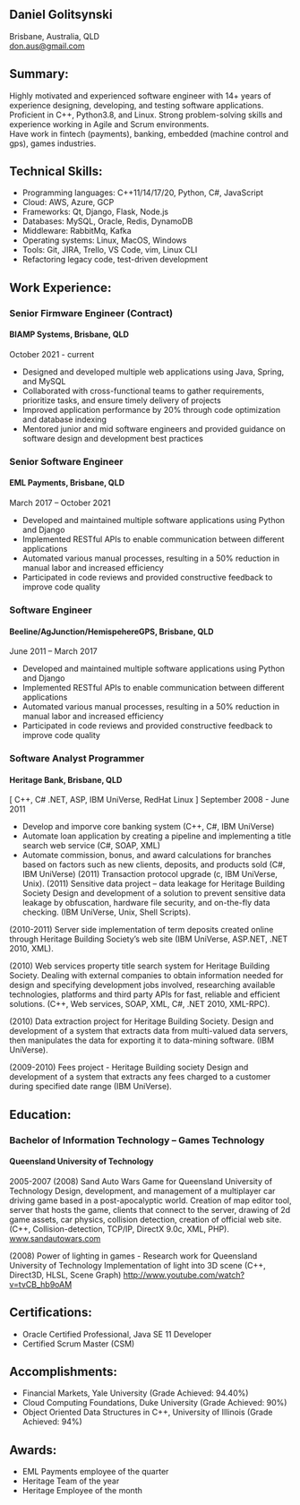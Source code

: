 ## Daniel Golitsynski
Brisbane, Australia, QLD  
don.aus@gmail.com

## Summary:
Highly motivated and experienced software engineer with 14+ years of experience designing, developing, and testing software applications.  
Proficient in C++, Python3.8, and Linux. Strong problem-solving skills and experience working in Agile and Scrum environments.  
Have work in fintech (payments), banking, embedded (machine control and gps), games industries.  

## Technical Skills:
- Programming languages: C++11/14/17/20, Python, C#, JavaScript
- Cloud: AWS, Azure, GCP
- Frameworks: Qt, Django, Flask, Node.js
- Databases: MySQL, Oracle, Redis, DynamoDB
- Middleware: RabbitMq, Kafka 
- Operating systems: Linux, MacOS, Windows
- Tools: Git, JIRA, Trello, VS Code, vim, Linux CLI
- Refactoring legacy code, test-driven development

## Work Experience:

### Senior Firmware Engineer (Contract)
#### BIAMP Systems, Brisbane, QLD
October 2021 - current
- Designed and developed multiple web applications using Java, Spring, and MySQL
- Collaborated with cross-functional teams to gather requirements, prioritize tasks, and ensure timely delivery of projects
- Improved application performance by 20% through code optimization and database indexing
- Mentored junior and mid software engineers and provided guidance on software design and development best practices

### Senior Software Engineer
#### EML Payments, Brisbane, QLD
March 2017 – October 2021
- Developed and maintained multiple software applications using Python and Django
- Implemented RESTful APIs to enable communication between different applications
- Automated various manual processes, resulting in a 50% reduction in manual labor and increased efficiency
- Participated in code reviews and provided constructive feedback to improve code quality

### Software Engineer
#### Beeline/AgJunction/HemispehereGPS, Brisbane, QLD
June 2011 – March 2017
- Developed and maintained multiple software applications using Python and Django
- Implemented RESTful APIs to enable communication between different applications
- Automated various manual processes, resulting in a 50% reduction in manual labor and increased efficiency
- Participated in code reviews and provided constructive feedback to improve code quality

### Software Analyst Programmer
#### Heritage Bank, Brisbane, QLD
[ C++, C# .NET, ASP, IBM UniVerse, RedHat Linux ]
September 2008 - June 2011
- Develop and imporve core banking system (C++, C#, IBM UniVerse)
- Automate loan application by creating a pipeline and implementing a title search web service (C#, SOAP, XML)
- Automate commission, bonus, and award calculations for branches based on factors such as new clients, deposits, and products sold (C#, IBM UniVerse)
(2011) Transaction protocol upgrade (c, IBM UniVerse, Unix).
(2011) Sensitive data project – data leakage for Heritage Building Society 
Design and development of a solution to prevent sensitive data leakage by obfuscation, hardware file security, and on-the-fly data checking.
(IBM UniVerse, Unix, Shell Scripts).

(2010-2011) Server side implementation of term deposits created online through Heritage Building Society’s web site
(IBM UniVerse, ASP.NET, .NET 2010, XML).

(2010) Web services property title search system for Heritage Building Society.
Dealing with external companies to obtain information needed for design and specifying development jobs involved, researching available technologies, platforms and third party APIs for fast, reliable and efficient solutions. 
(C++, Web services, SOAP, XML, C#, .NET 2010, XML-RPC).

(2010) Data extraction project for Heritage Building Society.
Design and development of a system that extracts data from multi-valued data servers, then manipulates the data for exporting it to data-mining software. (IBM UniVerse).

(2009-2010) Fees project - Heritage Building society 
Design and development of a system that extracts any fees charged to a customer during specified date range (IBM UniVerse).

## Education:
### Bachelor of Information Technology – Games Technology
#### Queensland University of Technology
2005-2007
(2008) Sand Auto Wars Game for Queensland University of Technology 
Design, development, and management of a multiplayer car driving game based in a post-apocalyptic world. Creation of map editor tool, server that hosts the game, clients that connect to the server, drawing of 2d game assets, car physics, collision detection, creation of official web site.
(C++, Collision-detection, TCP/IP, DirectX 9.0c, XML, PHP). 
www.sandautowars.com

(2008) Power of lighting in games - Research work for Queensland University of Technology
Implementation of light into 3D scene
(C++, Direct3D, HLSL, Scene Graph) 
http://www.youtube.com/watch?v=tvCB_hb9oAM


## Certifications:
- Oracle Certified Professional, Java SE 11 Developer
- Certified Scrum Master (CSM)

## Accomplishments:
- Financial Markets, Yale University (Grade Achieved: 94.40%)
- Cloud Computing Foundations, Duke University (Grade Achieved: 90%)
- Object Oriented Data Structures in C++, University of Illinois (Grade Achieved: 94%)

## Awards:
- EML Payments employee of the quarter
- Heritage Team of the year
- Heritage Employee of the month
